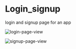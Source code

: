 # Login_signup
login and signup page for an app

![login-page-view](https://github.com/user-attachments/assets/e4d6f759-ff85-453c-9c19-235c95bb3c8e)


![signup-page-view](https://github.com/user-attachments/assets/c486aa48-4832-43f9-a3e1-20e050f7eeb3)


